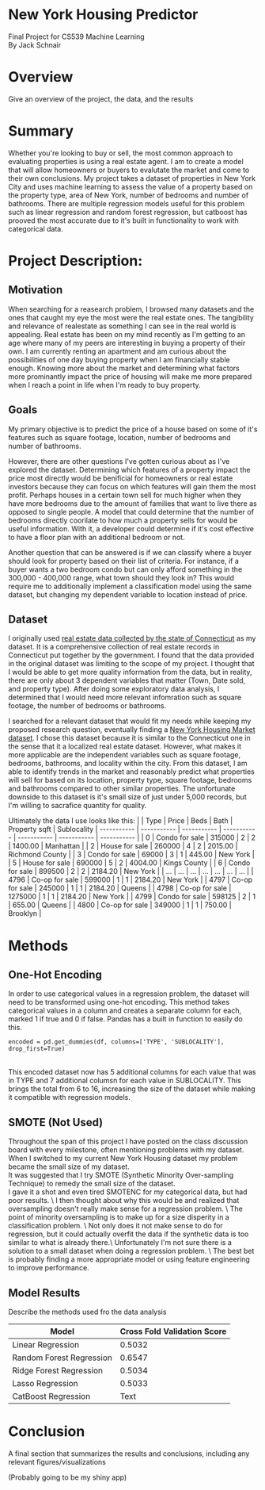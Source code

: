 # New York Housing Predictor
Final Project for CS539 Machine Learning <br>
By Jack Schnair

# Overview

Give an overview of the project, the data, and the results

# Summary

Whether you're looking to buy or sell, the most common approach to evaluating properties is using a real estate agent. I am to create a model that will allow homeowners or buyers to evalutate the market and come to their own conclusions. My project takes a dataset of properties in New York City and uses machine learning to assess the value of a property based on the property type, area of New York, number of bedrooms and number of bathrooms. There are multiple regression models useful for this problem such as linear regression and random forest regression, but catboost has prooved the most accurate due to it's built in functionality to work with categorical data. 

# Project Description:

## Motivation
When searching for a reasearch problem, I browsed many datasets and the ones that caught my eye the most were the real estate ones. The tangibility and relevance of realestate as something I can see in the real world is appealing.
Real estate has been on my mind recently as I'm getting to an age where many of my peers are interesting in buying a property of their own. 
I am currently renting an apartment and am curious about the possibilities of one day buying property when I am financially stable enough. 
Knowing more about the market and determining what factors more prominantly impact the price of housing will make me more prepared when I reach a point in life when I'm ready to buy property.

## Goals

My primary objective is to predict the price of a house based on some of it's features such as square footage, location, number of bedrooms and number of bathrooms. 

However, there are other questions I've gotten curious about as I've explored the dataset. 
Determining which features of a property impact the price most directly would be benificial for homeowners or real estate investors because they can focus on which features will gain them the most profit. 
Perhaps houses in a certain town sell for much higher when they have more bedrooms due to the amount of families that want to live there as opposed to single people. 
A model that could determine that the number of bedrooms directly coorilate to how much a property sells for would be useful information. 
With it, a developer could determine if it's cost effective to have a floor plan with an additional bedroom or not.

Another question that can be answered is if we can classify where a buyer should look for property based on their list of criteria. 
For instance, if a buyer wants a two bedroom condo but can only afford something in the 300,000 - 400,000 range, what town should they look in?
This would require me to additionally implement a classification model using the same dataset, but changing my dependent variable to location instead of price.

## Dataset

I originally used [real estate data collected by the state of Connecticut](https://catalog.data.gov/dataset/real-estate-sales-2001-2018) as my dataset. It is a comprehensive collection of real estate records in Connecticut put together by the government. I found that the data provided in the original dataset was limiting to the scope of my project. I thought that I would be able to get more quality information from the data, but in reality, there are only about 3 dependent variables that matter (Town, Date sold, and property type). After doing some exploratory data analysis, I determined that I would need more relevant infomration such as square footage, the number of bedrooms or bathrooms. 

I searched for a relevant dataset that would fit my needs while keeping my proposed research question, eventually finding a [New York Housing Market dataset](https://www.kaggle.com/datasets/nelgiriyewithana/new-york-housing-market).
I chose this dataset because it is similar to the Connecticut one in the sense that it a localized real estate dataset. However, what makes it more applicable are the independent variables such as square footage, bedrooms, bathrooms, and locality within the city. 
From this dataset, I am able to identify trends in the market and reasonably predict what properties will sell for based on its location, property type, square footage, bedrooms and bathrooms compared to other similar properties. The unfortunate downside to this dataset is it's small size of just under 5,000 records, but I'm willing to sacrafice quantity for quality.

Ultimately the data I use looks like this: 
|  | Type | Price | Beds | Bath | Property sqft | Sublocality
| ----------- | ----------- | ----------- | ----------- | ----------- | ----------- | ----------- |
| 0 | Condo for sale | 315000 | 2 | 2 | 1400.00 | Manhattan |
| 2 | House for sale | 260000 | 4 | 2 | 2015.00 | Richmond County |
| 3 | Condo for sale | 69000  | 3 | 1 | 445.00 | New York |
| 5 | House for sale | 690000 | 5 | 2 | 4004.00 | Kings County |
| 6 | Condo for sale | 899500 | 2 | 2 | 2184.20 | New York |
| ... | ... | ... | ... | ... | ... | ... |
| 4796 | Co-op for sale | 599000 | 1 | 1 | 2184.20 | New York |
| 4797 | Co-op for sale | 245000 | 1 | 1 | 2184.20 | Queens |
| 4798 | Co-op for sale | 1275000 | 1 | 1 | 2184.20 | New York |
| 4799 | Condo for sale | 598125 | 2 | 1 | 655.00 | Queens |
| 4800 | Co-op for sale | 349000 | 1 | 1 | 750.00 | Brooklyn |


# Methods

## One-Hot Encoding

In order to use categorical values in a regression problem, the dataset will need to be transformed using one-hot encoding. 
This method takes categorical values in a column and creates a separate column for each, marked 1 if true and 0 if false.
Pandas has a built in function to easily do this. <br>

`encoded = pd.get_dummies(df, columns=['TYPE', 'SUBLOCALITY'], drop_first=True)`

<br>This encoded dataset now has 5 additional columns for each value that was in TYPE and 7 additional columsn for each value in SUBLOCALITY. 
This brings the total from 6 to 16, increasing the size of the dataset while making it compatible with regression models. 

## SMOTE (Not Used)

Throughout the span of this project I have posted on the class discussion board with every milestone, often mentioning problems with my dataset. \
When I switched to my current New York Housing dataset my problem became the small size of my dataset. \
It was suggested that I try SMOTE (Synthetic Minority Over-sampling Technique) to remedy the small size of the dataset. \
I gave it a shot and even tired SMOTENC for my categorical data, but had poor results. \ 
I then thought about why this would be and realized that oversampling doesn't really make sense for a regression problem. \ 
The point of minority oversampling is to make up for a size disperity in a classification problem. \ 
Not only does it not make sense to do for regression, but it could actually overfit the data if the synthetic data is too similar to what is already there.\ 
Unfortunately I'm not sure there is a solution to a small dataset when doing a regression problem. \ 
The best bet is probably finding a more appropriate model or using feature engineering to improve performance.

## Model Results
Describe the methods used fro the data analysis

| Model | Cross Fold Validation Score |
| ----------- | ----------- |
| Linear Regression        | 0.5032 |
| Random Forest Regression | 0.6547 |
| Ridge Forest Regression  | 0.5034 |
| Lasso Regression         | 0.5033 |
| CatBoost Regression      | Text |


# Conclusion

A final section that summarizes the results and conclusions, including any relevant figures/visualizations

(Probably going to be my shiny app)
